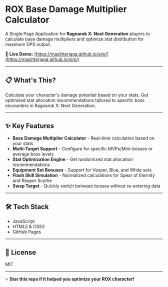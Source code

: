 # ROX Base Damage Multiplier Calculator

A Single Page Application for **Ragnarok X: Next Generation** players to calculate base damage multipliers and optimize stat distribution for maximum DPS output.

🔗 **Live Demo:** [https://masihterjaga.github.io/sim/](https://masihterjaga.github.io/sim/)

---

## 📋 What's This?

Calculate your character's damage potential based on your stats. Get optimized stat allocation recommendations tailored to specific boss encounters in Ragnarok X: Next Generation.

---

## ✨ Key Features

- **Base Damage Multiplier Calculator** - Real-time calculation based on your stats
- **Multi-Target Support** - Configure for specific MVPs/Mini-bosses or average boss levels
- **Stat Optimization Engine** - Get randomized stat allocation recommendations
- **Equipment Set Bonuses** - Support for Vesper, Blue, and White sets
- **Flash Skill Simulation** - Normalized calculations for Spear of Eternity and Reaper Scythe
- **Swap Target** - Quickly switch between bosses without re-entering data

---

## 🛠️ Tech Stack

- JavaScript
- HTML5 & CSS3
- GitHub Pages

---

## 📄 License

MIT

---

⭐ **Star this repo if it helped you optimize your ROX character!**